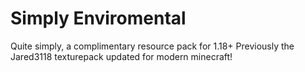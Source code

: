 # Simply Enviromental

Quite simply, a complimentary resource pack for 1.18+
Previously the Jared3118 texturepack updated for modern minecraft!